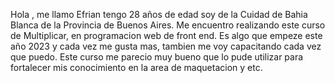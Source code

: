 Hola , me llamo Efrian tengo 28 años de edad soy de la Cuidad de Bahia 
Blanca de la Provincia de Buenos Aires. Me encuentro realizando este curso de Multiplicar, en programacion web de front end.
Es algo que empeze este año 2023 y cada vez me gusta mas, tambien me voy capacitando cada vez que puedo.
Este curso me parecio muy bueno que lo pude utilizar para fortalecer mis conocimiento en la area de maquetacion y etc.